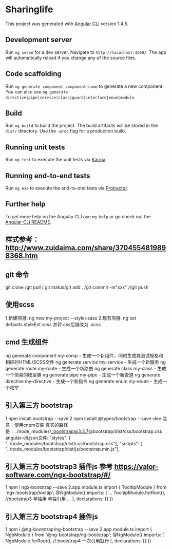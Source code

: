 # Sharinglife

This project was generated with [Angular CLI](https://github.com/angular/angular-cli) version 1.4.5.

## Development server

Run `ng serve` for a dev server. Navigate to `http://localhost:4200/`. The app will automatically reload if you change any of the source files.

## Code scaffolding

Run `ng generate component component-name` to generate a new component. You can also use `ng generate directive|pipe|service|class|guard|interface|enum|module`.

## Build

Run `ng build` to build the project. The build artifacts will be stored in the `dist/` directory. Use the `-prod` flag for a production build.

## Running unit tests

Run `ng test` to execute the unit tests via [Karma](https://karma-runner.github.io).

## Running end-to-end tests

Run `ng e2e` to execute the end-to-end tests via [Protractor](http://www.protractortest.org/).

## Further help

To get more help on the Angular CLI use `ng help` or go check out the [Angular CLI README](https://github.com/angular/angular-cli/blob/master/README.md).

## 样式参考：http://www.zuidaima.com/share/3704554819898368.htm

## git 命令
git clone /git pull / git status/git add . /git commit -m"xxx" //git push

## 使用scss
1.新建项目: ng new my-project --style=sass
2.现有项目: ng set defaults.styleExt scss   并将.css后缀改为 .scss

## cmd 生成组件
ng generate component my-comp - 生成一个新组件，同时生成其测试规格和相应的HTML/SCSS文件
ng generate service my-service - 生成一个新服务
ng generate route my-route - 生成一个新路由
ng generate class my-class - 生成一个简易的模型类
ng generate pipe my-pipe - 生成一个新管道
ng generate directive my-directive - 生成一个新指令
ng generate enum my-enum - 生成一个枚举

## 引入第三方 bootstrap
1.npm install bootstrap --save  2.npm install @types/bootstrap --save-dev 注意：使用cnpm安装 真实的路径是：../node_modules/_bootstrap@3.3.7@bootstrap/dist/css/bootstrap.css
angular-cli.json文件:
"styles": [ "../node_modules/bootstrap/dist/css/bootstrap.css"],
"scripts": [ "../node_modules/bootstrap/dist/js/bootstrap.min.js"],

## 引入第三方 bootstrap3 插件js  参考 https://valor-software.com/ngx-bootstrap/#/
1.npm i ngx-bootstrap --save
2.app.module.ts
    import { TooltipModule } from 'ngx-bootstrap/tooltip';
    @NgModule({
      imports: [
        ...
        TooltipModule.forRoot(), //bootstrap3 单独用 单独引用
        ...
      ],
      declarations: []
    })

## 引入第三方 bootstrap4 插件js
1.npm i @ng-bootstrap/ng-bootstrap --save
2.app.module.ts
    import { NgbModule } from '@ng-bootstrap/ng-bootstrap';
    @NgModule({
      imports: [
        NgbModule.forRoot(), // bootstrap4 一次引用就行
      ],
      declarations: []
    })

